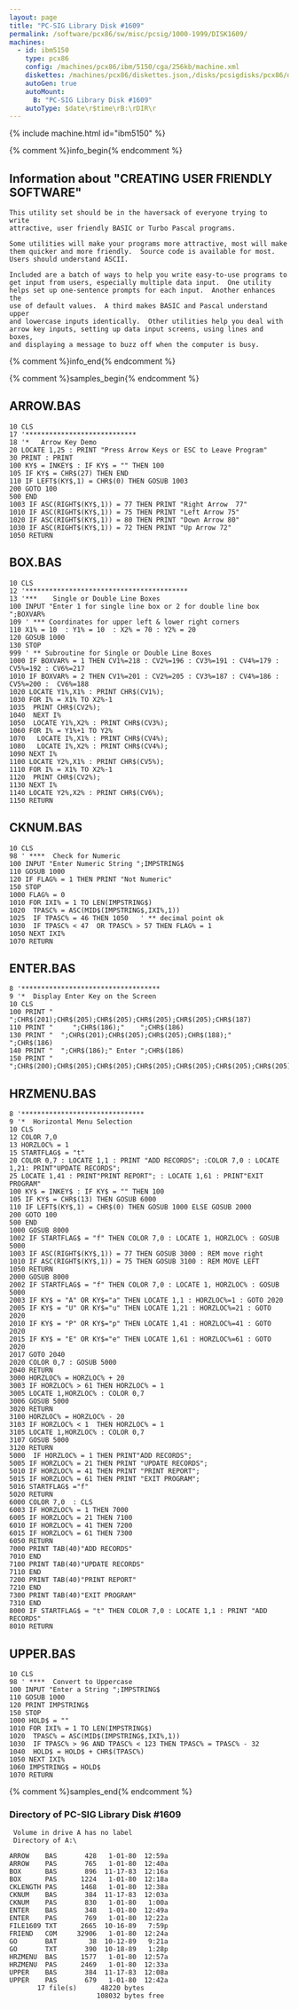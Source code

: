 ```yaml
---
layout: page
title: "PC-SIG Library Disk #1609"
permalink: /software/pcx86/sw/misc/pcsig/1000-1999/DISK1609/
machines:
  - id: ibm5150
    type: pcx86
    config: /machines/pcx86/ibm/5150/cga/256kb/machine.xml
    diskettes: /machines/pcx86/diskettes.json,/disks/pcsigdisks/pcx86/diskettes.json
    autoGen: true
    autoMount:
      B: "PC-SIG Library Disk #1609"
    autoType: $date\r$time\rB:\rDIR\r
---
```


{% include machine.html id="ibm5150" %}

{% comment %}info_begin{% endcomment %}

## Information about "CREATING USER FRIENDLY SOFTWARE"

    This utility set should be in the haversack of everyone trying to write
    attractive, user friendly BASIC or Turbo Pascal programs.
    
    Some utilities will make your programs more attractive, most will make
    them quicker and more friendly.  Source code is available for most.
    Users should understand ASCII.
    
    Included are a batch of ways to help you write easy-to-use programs to
    get input from users, especially multiple data input.  One utility
    helps set up one-sentence prompts for each input.  Another enhances the
    use of default values.  A third makes BASIC and Pascal understand upper
    and lowercase inputs identically.  Other utilities help you deal with
    arrow key inputs, setting up data input screens, using lines and boxes,
    and displaying a message to buzz off when the computer is busy.
{% comment %}info_end{% endcomment %}

{% comment %}samples_begin{% endcomment %}

## ARROW.BAS

```bas
10 CLS
17 '****************************
18 '*   Arrow Key Demo
20 LOCATE 1,25 : PRINT "Press Arrow Keys or ESC to Leave Program"
30 PRINT : PRINT
100 KY$ = INKEY$ : IF KY$ = "" THEN 100
105 IF KY$ = CHR$(27) THEN END
110 IF LEFT$(KY$,1) = CHR$(0) THEN GOSUB 1003
200 GOTO 100
500 END
1003 IF ASC(RIGHT$(KY$,1)) = 77 THEN PRINT "Right Arrow  77"
1010 IF ASC(RIGHT$(KY$,1)) = 75 THEN PRINT "Left Arrow 75"
1020 IF ASC(RIGHT$(KY$,1)) = 80 THEN PRINT "Down Arrow 80"
1030 IF ASC(RIGHT$(KY$,1)) = 72 THEN PRINT "Up Arrow 72"
1050 RETURN
```

## BOX.BAS

```bas
10 CLS
12 '*****************************************
13 '***    Single or Double Line Boxes
100 INPUT "Enter 1 for single line box or 2 for double line box ";BOXVAR%
109 ' *** Coordinates for upper left & lower right corners
110 X1% = 10  : Y1% = 10  : X2% = 70 : Y2% = 20
120 GOSUB 1000
130 STOP
999 ' ** Subroutine for Single or Double Line Boxes
1000 IF BOXVAR% = 1 THEN CV1%=218 : CV2%=196 : CV3%=191 : CV4%=179 : CV5%=192 : CV6%=217
1010 IF BOXVAR% = 2 THEN CV1%=201 : CV2%=205 : CV3%=187 : CV4%=186 : CV5%=200 :  CV6%=188
1020 LOCATE Y1%,X1% : PRINT CHR$(CV1%);
1030 FOR I% = X1% TO X2%-1
1035  PRINT CHR$(CV2%);
1040  NEXT I%
1050  LOCATE Y1%,X2% : PRINT CHR$(CV3%);
1060 FOR I% = Y1%+1 TO Y2%
1070   LOCATE I%,X1% : PRINT CHR$(CV4%);
1080   LOCATE I%,X2% : PRINT CHR$(CV4%);
1090 NEXT I%
1100 LOCATE Y2%,X1% : PRINT CHR$(CV5%);
1110 FOR I% = X1% TO X2%-1
1120  PRINT CHR$(CV2%);
1130 NEXT I%
1140 LOCATE Y2%,X2% : PRINT CHR$(CV6%);
1150 RETURN
```

## CKNUM.BAS

```bas
10 CLS
98 ' ****  Check for Numeric
100 INPUT "Enter Numeric String ";IMPSTRING$
110 GOSUB 1000
120 IF FLAG% = 1 THEN PRINT "Not Numeric"
150 STOP
1000 FLAG% = 0
1010 FOR IXI% = 1 TO LEN(IMPSTRING$)
1020  TPASC% = ASC(MID$(IMPSTRING$,IXI%,1))
1025  IF TPASC% = 46 THEN 1050   ' ** decimal point ok
1030  IF TPASC% < 47  OR TPASC% > 57 THEN FLAG% = 1
1050 NEXT IXI%
1070 RETURN
```

## ENTER.BAS

```bas
8 '***********************************
9 '*  Display Enter Key on the Screen
10 CLS
100 PRINT "     ";CHR$(201);CHR$(205);CHR$(205);CHR$(205);CHR$(205);CHR$(187)
110 PRINT "     ";CHR$(186);"    ";CHR$(186)
130 PRINT "  ";CHR$(201);CHR$(205);CHR$(205);CHR$(188);"    ";CHR$(186)
140 PRINT "  ";CHR$(186);" Enter ";CHR$(186)
150 PRINT "  ";CHR$(200);CHR$(205);CHR$(205);CHR$(205);CHR$(205);CHR$(205);CHR$(205);CHR$(205);CHR$(188)
```

## HRZMENU.BAS

```bas
8 '*******************************
9 '*  Horizontal Menu Selection
10 CLS
12 COLOR 7,0
13 HORZLOC% = 1
15 STARTFLAG$ = "t"
20 COLOR 0,7 : LOCATE 1,1 : PRINT "ADD RECORDS"; :COLOR 7,0 : LOCATE 1,21: PRINT"UPDATE RECORDS";
25 LOCATE 1,41 : PRINT"PRINT REPORT"; : LOCATE 1,61 : PRINT"EXIT PROGRAM"
100 KY$ = INKEY$ : IF KY$ = "" THEN 100
105 IF KY$ = CHR$(13) THEN GOSUB 6000
110 IF LEFT$(KY$,1) = CHR$(0) THEN GOSUB 1000 ELSE GOSUB 2000
200 GOTO 100
500 END
1000 GOSUB 8000
1002 IF STARTFLAG$ = "f" THEN COLOR 7,0 : LOCATE 1, HORZLOC% : GOSUB 5000
1003 IF ASC(RIGHT$(KY$,1)) = 77 THEN GOSUB 3000 : REM move right
1010 IF ASC(RIGHT$(KY$,1)) = 75 THEN GOSUB 3100 : REM MOVE LEFT
1050 RETURN
2000 GOSUB 8000
2002 IF STARTFLAG$ = "f" THEN COLOR 7,0 : LOCATE 1, HORZLOC% : GOSUB 5000
2003 IF KY$ = "A" OR KY$="a" THEN LOCATE 1,1 : HORZLOC%=1 : GOTO 2020
2005 IF KY$ = "U" OR KY$="u" THEN LOCATE 1,21 : HORZLOC%=21 : GOTO 2020
2010 IF KY$ = "P" OR KY$="p" THEN LOCATE 1,41 : HORZLOC%=41 : GOTO 2020
2015 IF KY$ = "E" OR KY$="e" THEN LOCATE 1,61 : HORZLOC%=61 : GOTO 2020
2017 GOTO 2040
2020 COLOR 0,7 : GOSUB 5000
2040 RETURN
3000 HORZLOC% = HORZLOC% + 20
3003 IF HORZLOC% > 61 THEN HORZLOC% = 1
3005 LOCATE 1,HORZLOC% : COLOR 0,7
3006 GOSUB 5000
3020 RETURN
3100 HORZLOC% = HORZLOC% - 20
3103 IF HORZLOC% < 1  THEN HORZLOC% = 1
3105 LOCATE 1,HORZLOC% : COLOR 0,7
3107 GOSUB 5000
3120 RETURN
5000  IF HORZLOC% = 1 THEN PRINT"ADD RECORDS";
5005 IF HORZLOC% = 21 THEN PRINT "UPDATE RECORDS";
5010 IF HORZLOC% = 41 THEN PRINT "PRINT REPORT";
5015 IF HORZLOC% = 61 THEN PRINT "EXIT PROGRAM";
5016 STARTFLAG$ ="f"
5020 RETURN
6000 COLOR 7,0  : CLS
6003 IF HORZLOC% = 1 THEN 7000
6005 IF HORZLOC% = 21 THEN 7100
6010 IF HORZLOC% = 41 THEN 7200
6015 IF HORZLOC% = 61 THEN 7300
6050 RETURN
7000 PRINT TAB(40)"ADD RECORDS"
7010 END
7100 PRINT TAB(40)"UPDATE RECORDS"
7110 END
7200 PRINT TAB(40)"PRINT REPORT"
7210 END
7300 PRINT TAB(40)"EXIT PROGRAM"
7310 END
8000 IF STARTFLAG$ = "t" THEN COLOR 7,0 : LOCATE 1,1 : PRINT "ADD RECORDS"
8010 RETURN
```

## UPPER.BAS

```bas
10 CLS
98 ' ****  Convert to Uppercase
100 INPUT "Enter a String ";IMPSTRING$
110 GOSUB 1000
120 PRINT IMPSTRING$
150 STOP
1000 HOLD$ = ""
1010 FOR IXI% = 1 TO LEN(IMPSTRING$)
1020  TPASC% = ASC(MID$(IMPSTRING$,IXI%,1))
1030  IF TPASC% > 96 AND TPASC% < 123 THEN TPASC% = TPASC% - 32
1040  HOLD$ = HOLD$ + CHR$(TPASC%)
1050 NEXT IXI%
1060 IMPSTRING$ = HOLD$
1070 RETURN
```

{% comment %}samples_end{% endcomment %}

### Directory of PC-SIG Library Disk #1609

     Volume in drive A has no label
     Directory of A:\

    ARROW    BAS       428   1-01-80  12:59a
    ARROW    PAS       765   1-01-80  12:40a
    BOX      BAS       896  11-17-83  12:16a
    BOX      PAS      1224   1-01-80  12:18a
    CKLENGTH PAS      1468   1-01-80  12:38a
    CKNUM    BAS       384  11-17-83  12:03a
    CKNUM    PAS       830   1-01-80   1:00a
    ENTER    BAS       348   1-01-80  12:49a
    ENTER    PAS       769   1-01-80  12:22a
    FILE1609 TXT      2665  10-16-89   7:59p
    FRIEND   COM     32906   1-01-80  12:24a
    GO       BAT        38  10-12-89   9:21a
    GO       TXT       390  10-18-89   1:28p
    HRZMENU  BAS      1577   1-01-80  12:57a
    HRZMENU  PAS      2469   1-01-80  12:33a
    UPPER    BAS       384  11-17-83  12:08a
    UPPER    PAS       679   1-01-80  12:42a
           17 file(s)      48220 bytes
                          108032 bytes free
